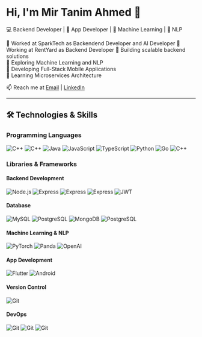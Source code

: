 # Hi, I'm Mir Tanim Ahmed 👋

💻 Backend Developer | 📱 App Developer | 🤖 Machine Learning | 🧠 NLP

🔹 Worked at SparkTech as Backendend Developer and AI Developer
🔹 Working at RentYard as Backend Developer
🔹 Building scalable backend solutions  
🔹 Exploring Machine Learning and NLP  
🔹 Developing Full-Stack Mobile Applications  
🔹 Learning Microservices Architecture  

📫 Reach me at [Email](mailto:mir.tanim.ahmed98@gmail.com) | [LinkedIn](https://linkedin.com/in/yourprofile)

---
## 🛠️ Technologies & Skills

### **Programming Languages**
![C++](https://img.shields.io/badge/-C-333?style=flat&logo=c)
![C++](https://img.shields.io/badge/-C++-333?style=flat&logo=cplusplus)
![Java](https://img.shields.io/badge/-Java-333?style=flat&logo=java)
![JavaScript](https://img.shields.io/badge/-JavaScript-333?style=flat&logo=javascript)
![TypeScript](https://img.shields.io/badge/-TypeScript-333?style=flat&logo=typescript)
![Python](https://img.shields.io/badge/-Python-333?style=flat&logo=python)
![Go](https://img.shields.io/badge/-Go-333?style=flat&logo=go)
![C++](https://img.shields.io/badge/-Dart-333?style=flat&logo=dart)


### **Libraries & Frameworks**
#### **Backend Development**
![Node.js](https://img.shields.io/badge/-Node.js-333?style=flat&logo=node.js)
![Express](https://img.shields.io/badge/-Express-333?style=flat&logo=express)
![Express](https://img.shields.io/badge/-Socket-333?style=flat&logo=socket)
![Express](https://img.shields.io/badge/-Stripe-333?style=flat&logo=stripe)
![JWT](https://img.shields.io/badge/-JWT-333?style=flat&logo=json-web-tokens)


#### **Database**
![MySQL](https://img.shields.io/badge/-MySQL-333?style=flat&logo=mysql)
![PostgreSQL](https://img.shields.io/badge/-Microsoft%20SQL%20Server-333?style=flat&logo=microsoft-sql-server)
![MongoDB](https://img.shields.io/badge/-MongoDB-333?style=flat&logo=mongodb)
![PostgreSQL](https://img.shields.io/badge/-PostgreSQL-333?style=flat&logo=postgresql)


#### **Machine Learning & NLP**
![PyTorch](https://img.shields.io/badge/-PyTorch-333?style=flat&logo=pytorch)
![Panda](https://img.shields.io/badge/-Pandas-333?style=flat&logo=pandas)
![OpenAI](https://img.shields.io/badge/-OpenAI-333?style=flat&logo=openai)

#### **App Development**
![Flutter](https://img.shields.io/badge/-Flutter-333?style=flat&logo=flutter)
![Android](https://img.shields.io/badge/-Android-333?style=flat&logo=android)

#### **Version Control**
![Git](https://img.shields.io/badge/-Git-333?style=flat&logo=git)

#### **DevOps**
![Git](https://img.shields.io/badge/-Linux-333?style=flat&logo=linux)
![Git](https://img.shields.io/badge/-Github%20Actions-333?style=flat&logo=github-actions)
![Git](https://img.shields.io/badge/-DigitalOcean-333?style=flat&logo=DigitalOcean)
